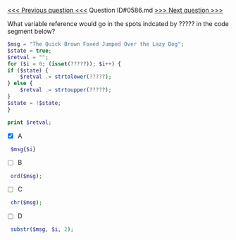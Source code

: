 [<<< Previous question <<<](0585.md)  Question ID#0586.md  [>>> Next question >>>](0587.md) 

What variable reference would go in the spots indcated by ????? in the code segment below?

```php
$msg = "The Quick Brown Foxed Jumped Over the Lazy Dog";
$state = true;
$retval = "";
for ($i = 0; (isset(?????)); $i++) {
if ($state) {
    $retval .= strtolower(?????);
} else {
    $retval .= strtoupper(?????);
}
$state = !$state;
}

print $retval;
```

- [x] A
```php
 $msg{$i}

```

- [ ] B
```php
 ord($msg);

```

- [ ] C
```php
 chr($msg);

```

- [ ] D
```php
 substr($msg, $i, 2);

```


